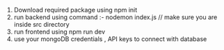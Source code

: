 1. Download required package using npm init
2. run backend using command :-  nodemon index.js  // make sure you are inside src directory
3. run frontend using npm run dev
4. use your mongoDB credentials , API keys to connect with database
